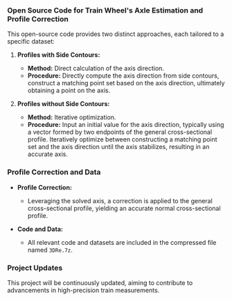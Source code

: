 ### Open Source Code for Train Wheel's Axle Estimation and Profile Correction

This open-source code provides two distinct approaches, each tailored to a specific dataset:

1. **Profiles with Side Contours:**
   - **Method:** Direct calculation of the axis direction.
   - **Procedure:** Directly compute the axis direction from side contours, construct a matching point set based on the axis direction, ultimately obtaining a point on the axis.

2. **Profiles without Side Contours:**
   - **Method:** Iterative optimization.
   - **Procedure:** Input an initial value for the axis direction, typically using a vector formed by two endpoints of the general cross-sectional profile. Iteratively optimize between constructing a matching point set and the axis direction until the axis stabilizes, resulting in an accurate axis.

### Profile Correction and Data
- **Profile Correction:**
  - Leveraging the solved axis, a correction is applied to the general cross-sectional profile, yielding an accurate normal cross-sectional profile.

- **Code and Data:**
  - All relevant code and datasets are included in the compressed file named `3DRe.7z`.

### Project Updates
This project will be continuously updated, aiming to contribute to advancements in high-precision train measurements.
